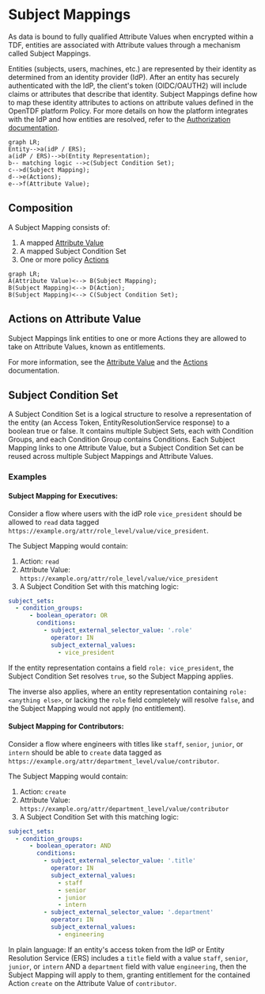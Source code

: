 # Subject Mappings

As data is bound to fully qualified Attribute Values when encrypted within a TDF, entities are associated with Attribute values through a mechanism called Subject Mappings.

Entities (subjects, users, machines, etc.) are represented by their identity as determined from an identity provider (IdP). After an entity has securely authenticated with the IdP, the client's token (OIDC/OAUTH2) will include claims or attributes that describe that identity. Subject Mappings define how to map these identity attributes to actions on attribute values defined in the OpenTDF platform Policy. For more details on how the platform integrates with the IdP and how entities are resolved, refer to the [Authorization documentation](../authorization).

```mermaid
graph LR;
Entity-->a(idP / ERS);
a(idP / ERS)-->b(Entity Representation);
b-- matching logic -->c(Subject Condition Set);
c-->d(Subject Mapping);
d-->e(Actions);
e-->f(Attribute Value);
```

## Composition

A Subject Mapping consists of:

1. A mapped [Attribute Value](./attributes#values)
2. A mapped Subject Condition Set
3. One or more policy [Actions](./actions)

```mermaid
graph LR;
A(Attribute Value)<--> B(Subject Mapping);
B(Subject Mapping)<--> D(Action);
B(Subject Mapping)<--> C(Subject Condition Set);
```

## Actions on Attribute Value

Subject Mappings link entities to one or more Actions they are allowed to take on Attribute Values, known as entitlements. 

For more information, see the [Attribute Value](./attributes) and the [Actions](./actions.md) documentation.

## Subject Condition Set

A Subject Condition Set is a logical structure to resolve a representation of the entity (an Access Token, EntityResolutionService response) to a boolean true or false. It contains multiple Subject Sets, each with Condition Groups, and each Condition Group contains Conditions. Each Subject Mapping links to one Attribute Value, but a Subject Condition Set can be reused across multiple Subject Mappings and Attribute Values.

### Examples

#### Subject Mapping for Executives:

Consider a flow where users with the idP role `vice_president` should be allowed to `read` data tagged `https://example.org/attr/role_level/value/vice_president`. 

The Subject Mapping would contain:
1. Action: `read`
2. Attribute Value: `https://example.org/attr/role_level/value/vice_president`
3. A Subject Condition Set with this matching logic:

<!-- TODO: this should be JSON, not YAML -->
```yaml
subject_sets:
  - condition_groups:
      - boolean_operator: OR
        conditions:
          - subject_external_selector_value: '.role'
            operator: IN
            subject_external_values:
              - vice_president
```

If the entity representation contains a field `role: vice_president`, the Subject Condition Set resolves `true`, so the Subject Mapping applies.

The inverse also applies, where an entity representation containing `role: <anything else>`, or lacking the `role` field completely will resolve `false`, and the Subject Mapping would not apply (no entitlement).

#### Subject Mapping for Contributors:

Consider a flow where engineers with titles like `staff`, `senior`, `junior`, or `intern` should be able to `create` data tagged as `https://example.org/attr/department_level/value/contributor`.

The Subject Mapping would contain:
1. Action: `create`
2. Attribute Value: `https://example.org/attr/department_level/value/contributor`
3. A Subject Condition Set with this matching logic:

<!-- TODO: this should be JSON, not YAML -->
```yaml
subject_sets:
  - condition_groups:
      - boolean_operator: AND
        conditions:
          - subject_external_selector_value: '.title'
            operator: IN
            subject_external_values:
              - staff
              - senior
              - junior
              - intern
          - subject_external_selector_value: '.department'
            operator: IN
            subject_external_values:
              - engineering
```

In plain language: If an entity's access token from the IdP or Entity Resolution Service (ERS) includes a `title` field with a value `staff`, `senior`, `junior`, or `intern` AND a `department` field with value `engineering`, then the Subject Mapping will apply to them, granting entitlement for the contained Action `create` on the Attribute Value of `contributor`.

